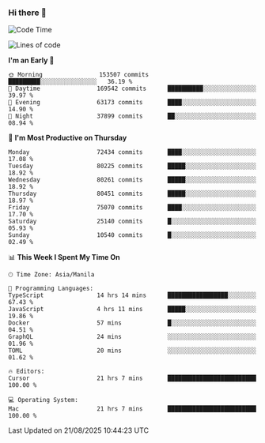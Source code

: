 ### Hi there 👋

<!--START_SECTION:waka-->
![Code Time](http://img.shields.io/badge/Code%20Time-6%2C205%20hrs%2022%20mins-blue)

![Lines of code](https://img.shields.io/badge/From%20Hello%20World%20I%27ve%20Written-144.8%20million%20lines%20of%20code-blue)

**I'm an Early 🐤** 

```text
🌞 Morning                153507 commits      █████████░░░░░░░░░░░░░░░░   36.19 % 
🌆 Daytime                169542 commits      ██████████░░░░░░░░░░░░░░░   39.97 % 
🌃 Evening                63173 commits       ████░░░░░░░░░░░░░░░░░░░░░   14.90 % 
🌙 Night                  37899 commits       ██░░░░░░░░░░░░░░░░░░░░░░░   08.94 % 
```
📅 **I'm Most Productive on Thursday** 

```text
Monday                   72434 commits       ████░░░░░░░░░░░░░░░░░░░░░   17.08 % 
Tuesday                  80225 commits       █████░░░░░░░░░░░░░░░░░░░░   18.92 % 
Wednesday                80261 commits       █████░░░░░░░░░░░░░░░░░░░░   18.92 % 
Thursday                 80451 commits       █████░░░░░░░░░░░░░░░░░░░░   18.97 % 
Friday                   75070 commits       ████░░░░░░░░░░░░░░░░░░░░░   17.70 % 
Saturday                 25140 commits       █░░░░░░░░░░░░░░░░░░░░░░░░   05.93 % 
Sunday                   10540 commits       █░░░░░░░░░░░░░░░░░░░░░░░░   02.49 % 
```


📊 **This Week I Spent My Time On** 

```text
🕑︎ Time Zone: Asia/Manila

💬 Programming Languages: 
TypeScript               14 hrs 14 mins      █████████████████░░░░░░░░   67.43 % 
JavaScript               4 hrs 11 mins       █████░░░░░░░░░░░░░░░░░░░░   19.86 % 
Docker                   57 mins             █░░░░░░░░░░░░░░░░░░░░░░░░   04.51 % 
GraphQL                  24 mins             ░░░░░░░░░░░░░░░░░░░░░░░░░   01.96 % 
TOML                     20 mins             ░░░░░░░░░░░░░░░░░░░░░░░░░   01.62 % 

🔥 Editors: 
Cursor                   21 hrs 7 mins       █████████████████████████   100.00 % 

💻 Operating System: 
Mac                      21 hrs 7 mins       █████████████████████████   100.00 % 
```


 Last Updated on 21/08/2025 10:44:23 UTC
<!--END_SECTION:waka-->


<!--
**rad182/rad182** is a ✨ _special_ ✨ repository because its `README.md` (this file) appears on your GitHub profile.

Here are some ideas to get you started:

- 🔭 I’m currently working on ...
- 🌱 I’m currently learning ...
- 👯 I’m looking to collaborate on ...
- 🤔 I’m looking for help with ...
- 💬 Ask me about ...
- 📫 How to reach me: ...
- 😄 Pronouns: ...
- ⚡ Fun fact: ...
-->
